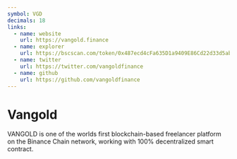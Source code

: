 ```yaml
---
symbol: VGD
decimals: 18
links:
  - name: website
    url: https://vangold.finance
  - name: explorer
    url: https://bscscan.com/token/0x487ecd4cFa635D1a9409E86Cd22d33d5abEb7b44
  - name: twitter
    url: https://twitter.com/vangoldfinance
  - name: github
    url: https://github.com/vangoldfinance
---
```


# Vangold

VANGOLD is one of the worlds first blockchain-based freelancer platform on the Binance Chain network, working with 100% decentralized smart contract.
